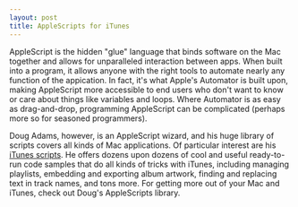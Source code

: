 ```yaml
---
layout: post
title: AppleScripts for iTunes
---
```

AppleScript is the hidden "glue" language that binds software on the Mac together and allows for unparalleled interaction between apps.  When built into a program, it allows anyone with the right tools to automate nearly any function of the appication.  In fact, it's what Apple's Automator is built upon, making AppleScript more accessible to end users who don't want to know or care about things like variables and loops.  Where Automator is as easy as drag-and-drop, programming AppleScript can be complicated (perhaps more so for seasoned programmers).

Doug Adams, however, is an AppleScript wizard, and his huge library of scripts covers all kinds of Mac applications.  Of particular interest are his [iTunes scripts](http://www.dougscripts.com/itunes/).  He offers dozens upon dozens of cool and useful ready-to-run code samples that do all kinds of tricks with iTunes, including managing playlists, embedding and exporting album artwork, finding and replacing text in track names, and tons more.  For getting more out of your Mac and iTunes, check out Doug's AppleScripts library.
